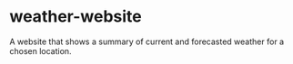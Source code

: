 # weather-website
A website that shows a summary of current and forecasted weather for a chosen location.